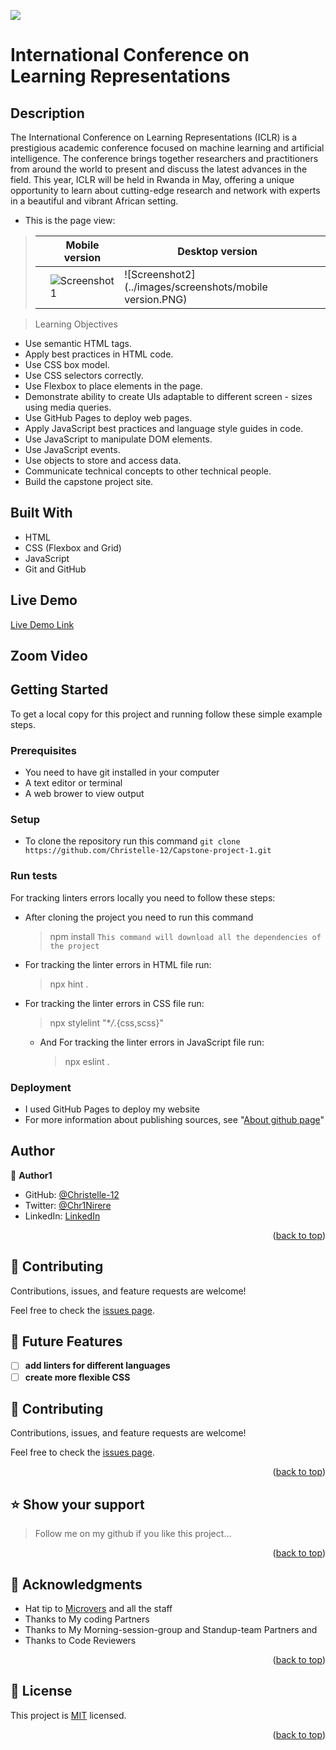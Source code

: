 ![](https://img.shields.io/badge/Microverse-blueviolet)

# International Conference on Learning Representations

## Description

The International Conference on Learning Representations (ICLR) is a prestigious academic conference focused on machine learning and artificial intelligence. The conference brings together researchers and practitioners from around the world to present and discuss the latest advances in the field. This year, ICLR will be held in Rwanda in May, offering a unique opportunity to learn about cutting-edge research and network with experts in a beautiful and vibrant African setting.

- This is the page view:

> |     | Mobile version                      | Desktop version                      |     |
> | --- | ----------------------------------- | ------------------------------------ | --- |
> |     | ![Screenshot1](../images/screenshots/destop.PNG)| ![Screenshot2](../images/screenshots/mobile version.PNG) |

> Learning Objectives

- Use semantic HTML tags.
- Apply best practices in HTML code.
- Use CSS box model.
- Use CSS selectors correctly.
- Use Flexbox to place elements in the page.
- Demonstrate ability to create UIs adaptable to different screen - sizes using media queries.
- Use GitHub Pages to deploy web pages.
- Apply JavaScript best practices and language style guides in code.
- Use JavaScript to manipulate DOM elements.
- Use JavaScript events.
- Use objects to store and access data.
- Communicate technical concepts to other technical people.
- Build the capstone project site.

## Built With

- HTML
- CSS (Flexbox and Grid)
- JavaScript
- Git and GitHub

## Live Demo

[Live Demo Link](https://github.com/Christelle-12)

## Zoom Video

<!-- [Link Zoom](https://drive.google.com/file/d/1Z_te42DTHXsvo4Nd2fqIilI2IKxuUx92/view?usp=sharing) -->

## Getting Started

To get a local copy for this project and running follow these simple example steps.

### Prerequisites

- You need to have git installed in your computer
- A text editor or terminal
- A web brower to view output

### Setup

- To clone the repository run this command `git clone https://github.com/Christelle-12/Capstone-project-1.git`

### Run tests

For tracking linters errors locally you need to follow these steps:

- After cloning the project you need to run this command

  > npm install
  > `This command will download all the dependencies of the project`

- For tracking the linter errors in HTML file run:

  > npx hint .

- For tracking the linter errors in CSS file run:

  > npx stylelint "\*_/_.{css,scss}"

  - And For tracking the linter errors in JavaScript file run:
    > npx eslint .

### Deployment

- I used GitHub Pages to deploy my website
- For more information about publishing sources, see "[About github page](https://docs.github.com/en/pages/getting-started-with-github-pages/about-github-pages#publishing-sources-for-github-pages-sites)"

## Author

👤 **Author1**

- GitHub: [@Christelle-12](https://github.com/Christelle-12)
- Twitter: [@Chr1Nirere](https://twitter.com/Chr1Nirere)
- LinkedIn: [LinkedIn](https://www.linkedin.com/in/nirere-marie-christelle-9b139823b/)

<p align="right">(<a href="#readme-top">back to top</a>)</p>

## 🤝 Contributing

Contributions, issues, and feature requests are welcome!

Feel free to check the [issues page](../../issues/).
## 🔭 Future Features <a name="future-features"></a>


- [ ] **add linters for different languages**
- [ ] **create more flexible CSS**

<!-- CONTRIBUTING -->

## 🤝 Contributing <a name="contributing"></a>

Contributions, issues, and feature requests are welcome!

Feel free to check the [issues page](../../issues/).

<p align="right">(<a href="#readme-top">back to top</a>)</p>

<!-- SUPPORT -->

## ⭐️ Show your support <a name="support"></a>

> Follow me on my github if you like this project...

<p align="right">(<a href="#readme-top">back to top</a>)</p>

<!-- ACKNOWLEDGEMENTS -->

## 🙏 Acknowledgments <a name="acknowledgements"></a>

- Hat tip to [Microvers](www.microverse.org) and all the staff
- Thanks to My coding Partners
- Thanks to My Morning-session-group and Standup-team Partners and
- Thanks to Code Reviewers

<p align="right">(<a href="#readme-top">back to top</a>)</p>


## 📝 License <a name="license"></a>

This project is [MIT](LICENSE.md) licensed.

<p align="right">(<a href="#readme-top">back to top</a>)</p>



